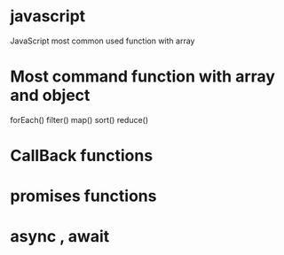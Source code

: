 # javascript
JavaScript most common used function with array

# Most command function with array and object
forEach()
filter()
map()
sort()
reduce()

# CallBack functions
# promises functions
# async , await

